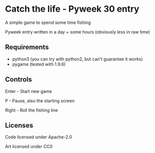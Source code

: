 # Catch the life - Pyweek 30 entry

A simple game to spend some time fishing

Pyweek entry written in a day + some hours (obviously less in raw time)

## Requirements

* python3 (you can try with python2, but can't guarantee it works)
* pygame (tested with 1.9.6)

## Controls

Enter - Start new game

P - Pause, also the starting screen

Right - Roll the fishing line

## Licenses

Code licensed under Apache-2.0

Art licensed under CC0
